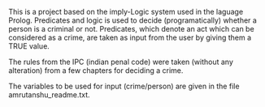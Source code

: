 This is a project based on the imply-Logic system used in the laguage Prolog. Predicates and logic is used to decide (programatically) whether a person is a criminal or not. Predicates, which denote an act which can be considered as a crime, are taken as input from the user by giving them a TRUE value.

The rules from the IPC (indian penal code) were taken (without any alteration) from a few chapters for deciding a crime.

The variables to be used for input (crime/person) are given in the file amrutanshu_readme.txt.
